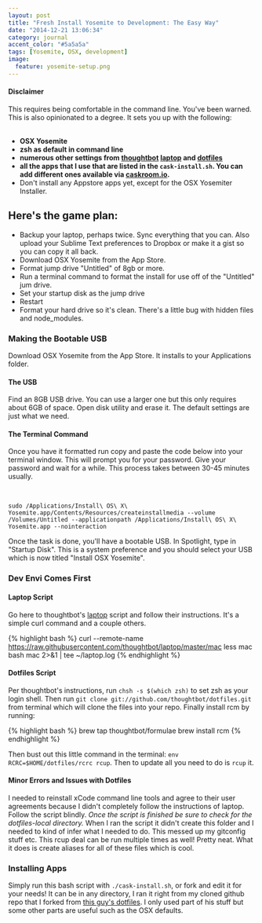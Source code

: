```yaml
---
layout: post
title: "Fresh Install Yosemite to Development: The Easy Way"
date: "2014-12-21 13:06:34"
category: journal
accent_color: "#5a5a5a"
tags: [Yosemite, OSX, development]
image:
  feature: yosemite-setup.png
---
```


#### Disclaimer
This requires being comfortable in the command line. You've been warned. This is also opinionated to a degree. It sets you up with the following:
<br><br>

* **OSX Yosemite**
* **zsh as default in command line**
* **numerous other settings from [thoughtbot](http://thoughtbot.com) [laptop](https://github.com/thoughtbot/laptop) and [dotfiles](https://github.com/thoughtbot/dotfiles)**
* **all the apps that I use that are listed in the `cask-install.sh`. You can add different ones available via [caskroom.io](http://caskroom.io).**
* Don't install any Appstore apps yet, except for the OSX Yosemiter Installer.

## Here's the game plan:

* Backup your laptop, perhaps twice. Sync everything that you can. Also upload your Sublime Text preferences to Dropbox or make it a gist so you can copy it all back.
* Download OSX Yosemite from the App Store.
* Format jump drive "Untitled" of 8gb or more.
* Run a terminal command to format the install for use off of the "Untitled" jum drive.
* Set your startup disk as the jump drive
* Restart
* Format your hard drive so it's clean. There's a little bug with hidden files and node_modules.

### Making the Bootable USB
Download OSX Yosemite from the App Store. It installs to your Applications folder.

#### The USB
Find an 8GB USB drive. You can use a larger one but this only requires about 6GB of space. Open disk utility and erase it. The default settings are just what we need.

#### The Terminal Command
Once you have it formatted run copy and paste the code below into your terminal window. This will prompt you for your password. Give your password and wait for a while. This process takes between 30-45 minutes usually.

<br>

```
sudo /Applications/Install\ OS\ X\ Yosemite.app/Contents/Resources/createinstallmedia --volume /Volumes/Untitled --applicationpath /Applications/Install\ OS\ X\ Yosemite.app --nointeraction
```

Once the task is done, you'll have a bootable USB. In Spotlight, type in "Startup Disk". This is a system preference and you should select your USB which is now titled "Install OSX Yosemite".

### Dev Envi Comes First


#### Laptop Script
Go here to thoughtbot's [laptop](https://github.com/thoughtbot/laptop) script and follow their instructions. It's a simple curl command and a couple others.

{% highlight bash %}
curl --remote-name https://raw.githubusercontent.com/thoughtbot/laptop/master/mac
less mac
bash mac 2>&1 | tee ~/laptop.log
{% endhighlight %}

#### Dotfiles Script
Per thoughtbot's instructions, run `chsh -s $(which zsh)` to set zsh as your login shell. Then run `git clone git://github.com/thoughtbot/dotfiles.git
` from terminal which will clone the files into your repo. Finally install rcm by running:

{% highlight bash %}
brew tap thoughtbot/formulae
brew install rcm
{% endhighlight %}

Then bust out this little command in the terminal: `env RCRC=$HOME/dotfiles/rcrc rcup`. Then to update all you need to do is `rcup` it.

#### Minor Errors and Issues with Dotfiles
I needed to reinstall xCode command line tools and agree to their user agreements because I didn't completely follow the instructions of laptop. Follow the script blindly. *Once the script is finished be sure to check for the dotfiles-local directory.* When I ran the script it didn't create this folder and I needed to kind of infer what I needed to do. This messed up my gitconfig stuff etc. This rcup deal can be run multiple times as well! Pretty neat. What it does is create aliases for all of these files which is cool.


### Installing Apps
Simply run this bash script with `./cask-install.sh`, or fork and edit it for your needs! It can be in any directory, I ran it right from my cloned github repo that I forked from [this guy's dotfiles](https://github.com/sandnuggah/dotfiles). I only used part of his stuff but some other parts are useful such as the OSX defaults.

<br>

<script src="https://gist.github.com/ColeTownsend/aae9a778c08a68e6c3e7.js"></script>
